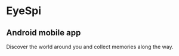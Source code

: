 # EyeSpi

## **Android** mobile app

Discover the world around you and collect memories along the way.
